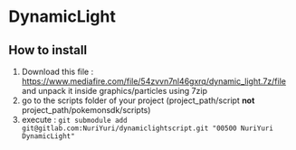 # DynamicLight
## How to install
1. Download this file : https://www.mediafire.com/file/54zvvn7nl46gxrq/dynamic_light.7z/file and unpack it inside graphics/particles using 7zip
2. go to the scripts folder of your project (project_path/script **not** project_path/pokemonsdk/scripts)
3. execute : `git submodule add git@gitlab.com:NuriYuri/dynamiclightscript.git "00500 NuriYuri DynamicLight"`